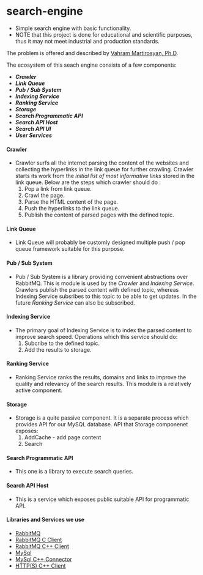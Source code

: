 # search-engine
* Simple search engine with basic functionality. 
* NOTE that this project is done for educational and scientific purposes, thus it may not meet industrial and production standards.

The problem is offered and described by [Vahram Martirosyan, Ph.D](https://github.com/vmartirosyan).

The ecosystem of this seach engine consists of a few components:
* ___Crawler___
* ___Link Queue___
* ___Pub / Sub System___
* ___Indexing Service___
* ___Ranking Service___
* ___Storage___
* ___Search Programmatic API___
* ___Search API Host___
* ___Search API UI___
* ___User Services___

#### Crawler
  * Crawler surfs all the internet parsing the content of the websites and collecting the hyperlinks in the link queue for further crawling. Crawler starts its work from the _initial list of most informative links_ stored in the link queue. 
  Below are the steps which crawler should do :
     1. Pop a link from link queue.
     2. Crawl the page.
     3. Parse the HTML content of the page.
     4. Push the hyperlinks to the link queue.
     5. Publish the content of parsed pages with the defined topic.

#### Link Queue
  * Link Queue will probably be customly designed multiple push / pop queue framework suitable for this purpose. 
  
#### Pub / Sub System
  * Pub / Sub System is a library providing convenient abstractions over RabbitMQ. This is module is used by the _Crawler_ and _Indexing Service_. Crawlers publish the parsed content with defined topic, whereas Indexing Service subsribes to this topic to be able to get updates. In the future _Ranking Service_ can also be subscribed.

#### Indexing Service
  * The primary goal of Indexing Service is to index the parsed content to improve search speed.
  Operations which this service should do:
    1. Subcribe to the defined topic.
    2. Add the results to storage.
  
#### Ranking Service
  * Ranking Service ranks the results, domains and links to improve the quality and relevancy of the search results. This module is a relatively active component.
  
#### Storage
  * Storage is a quite passive component. It is a separate process which provides API for our MySQL database.
  API that Storage componenet exposes:
    1. AddCache - add page content
    2. Search
  
#### Search Programmatic API
  * This one is a library to execute search queries.
  
#### Search API Host
  *  This is a service which exposes public suitable API for programmatic API. 

#### Libraries and Services we use
  *  [RabbitMQ](https://github.com/rabbitmq/rabbitmq-server)
  *  [RabbitMQ C Client](https://github.com/alanxz/rabbitmq-c)
  *  [RabbitMQ C++ Client](https://github.com/alanxz/SimpleAmqpClient)
  *  [MySql](https://github.com/mysql/mysql-server)
  *  [MySql C++ Connector]( https://github.com/mysql/mysql-connector-cpp])
  *  [HTTP(S) C++ Client](https://github.com/yhirose/cpp-httplib)
